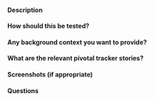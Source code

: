 #### Description
<!--Brief description of the PR. What does this PR do? -->

#### How should this be tested?
<!-- What should you do to test this PR? Is there any manual quality
assurance checks that should be done. What are the expectations -->

#### Any background context you want to provide?
<!-- Anything the reviewer should be aware of ahead of testing -->

#### What are the relevant pivotal tracker stories?
<!-- Does this PR track anything anywhere? -->

#### Screenshots (if appropriate)

#### Questions
<!-- Are there any questions for the reviewer -->
